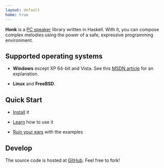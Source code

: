 ```yaml
---
layout: default
home: true
---
```


**Honk** is a [PC speaker][] library written in Haskell. With it, you can
compose complex melodies using the power of a safe, expressive programming
environment.


Supported operating systems
---------------------------

* **Windows** except XP 64-bit and Vista. See this [MSDN article][MSDN Beep]
  for an explanation.

* **Linux** and **FreeBSD**.


Quick Start
-----------

* [Install](install) it

* [Learn](learn) how to use it

* [Ruin your ears](examples) with the examples


Develop
-------

The source code is hosted at [GitHub][]. Feel free to fork!


[PC speaker]: http://en.wikipedia.org/wiki/PC_speaker
[Haskell]: http://haskell.org/
[MSDN Beep]: http://msdn.microsoft.com/en-us/library/windows/desktop/ms679277(v=vs.85).aspx
[GitHub]: https://github.com/lfairy/honk
